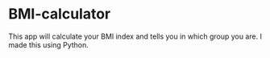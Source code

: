 # BMI-calculator
This app will calculate your BMI index and tells you in which group you are. I made this using Python.
